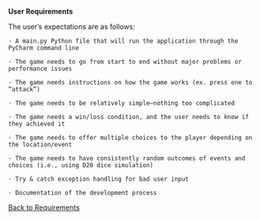 **User Requirements**

The user’s expectations are as follows:


    · A main.py Python file that will run the application through the PyCharm command line
    
    · The game needs to go from start to end without major problems or performance issues
    
    · The game needs instructions on how the game works (ex. press one to “attack”)
    
    · The game needs to be relatively simple—nothing too complicated
    
    · The game needs a win/loss condition, and the user needs to know if they achieved it
    
    · The game needs to offer multiple choices to the player depending on the location/event
    
    · The game needs to have consistently random outcomes of events and choices (i.e., using D20 dice simulation)
    
    · Try & catch exception handling for bad user input
    
    · Documentation of the development process

[Back to Requirements](https://github.com/SirRexOfRider/CYBR404-UNK-Oregon-Trail/blob/main/Project/Requirements/Requirements.md)
